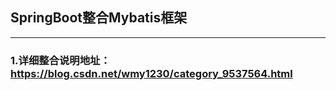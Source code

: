 ## SpringBoot整合Mybatis框架

------

### 1.详细整合说明地址：https://blog.csdn.net/wmy1230/category_9537564.html